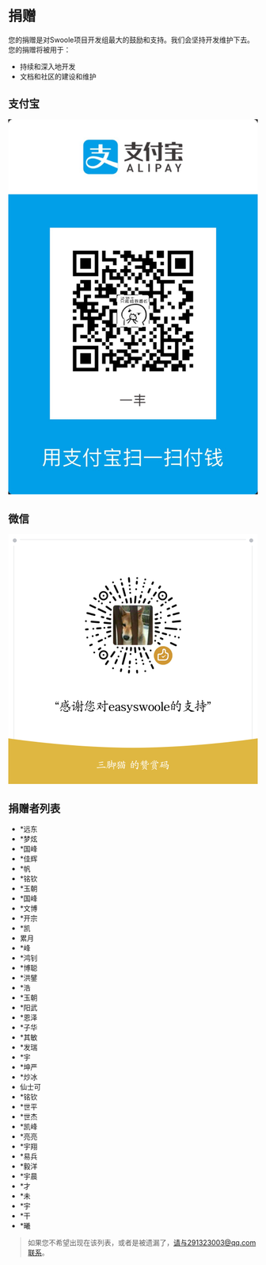 # 捐赠
您的捐赠是对Swoole项目开发组最大的鼓励和支持。我们会坚持开发维护下去。 您的捐赠将被用于：

  - 持续和深入地开发
  - 文档和社区的建设和维护
## 支付宝
![捐赠](Resource/donate.png)
## 微信
![捐赠](Resource/wx_donate.png)

## 捐赠者列表
* *远东
* *梦炫
* *国峰
* *佳辉
* *帆
* *铭钦
* *玉朝
* *国峰
* *文博
* *开宗
* *凯
* 累月
* *峰
* *鸿钊
* *博聪
* *洪鐾
* *浩
* *玉朝
* *阳武
* *恩泽
* *子华
* *其敏
* *发瑞
* *宇
* *坤严
* *炒冰
* 仙士可
* *铭钦
* *世平
* *世杰
* *凯峰
* *亮亮
* *宇翔
* *易兵
* *毅洋
* *宇晨
* *才
* *未
* *宇
* *干
* *曦



> 如果您不希望出现在该列表，或者是被遗漏了，请与291323003@qq.com联系。